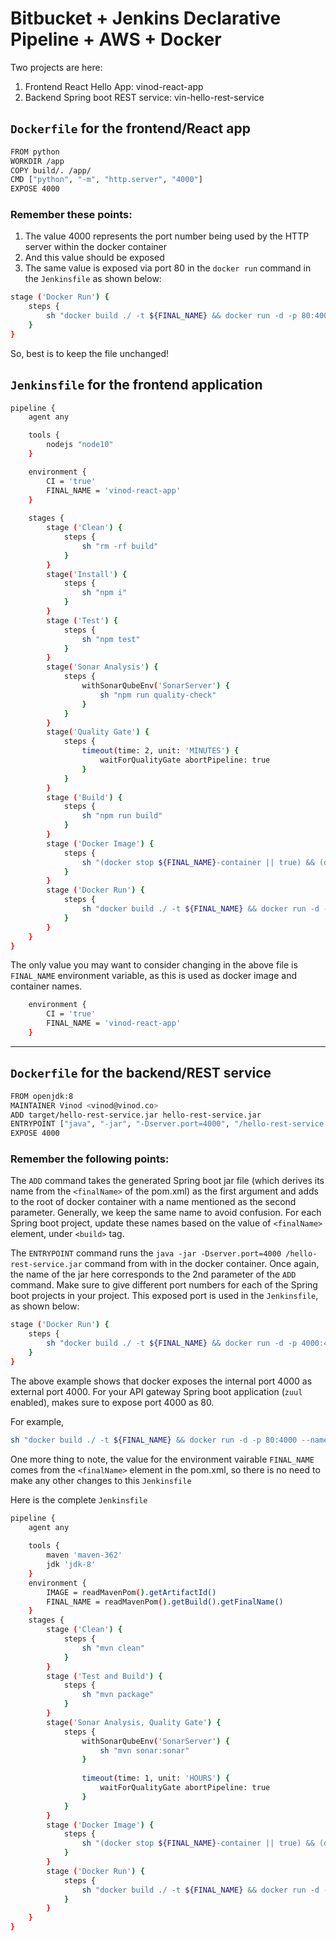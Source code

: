 # Bitbucket + Jenkins Declarative Pipeline + AWS + Docker


Two projects are here:

1. Frontend React Hello App: vinod-react-app
1. Backend Spring boot REST service: vin-hello-rest-service



## `Dockerfile` for the frontend/React app

```sh
FROM python
WORKDIR /app
COPY build/. /app/
CMD ["python", "-m", "http.server", "4000"]
EXPOSE 4000
```

### Remember these points:

1. The value 4000 represents the port number being used by the HTTP server within the docker container
2. And this value should be exposed
3. The same value is exposed via port 80 in the `docker run` command in the `Jenkinsfile` as shown below:

```sh
stage ('Docker Run') {
    steps {
        sh "docker build ./ -t ${FINAL_NAME} && docker run -d -p 80:4000 --name ${FINAL_NAME}-container ${FINAL_NAME}"
    }
}
```

So, best is to keep the file unchanged!


## `Jenkinsfile` for the frontend application

```sh
pipeline {
    agent any

    tools {
        nodejs "node10"
    }

    environment {
        CI = 'true' 
        FINAL_NAME = 'vinod-react-app'
    }
    
    stages {
    	stage ('Clean') {
		    steps {
            	sh "rm -rf build"
            }
		}        
        stage('Install') { 
            steps {
                sh "npm i"
            }
        }
        stage ('Test') {
		    steps {
                sh "npm test"
            }
		}
        stage('Sonar Analysis') {
		    steps {
                withSonarQubeEnv('SonarServer') {
                    sh "npm run quality-check"
                }
            }
        }
        stage('Quality Gate') {
		    steps {
                timeout(time: 2, unit: 'MINUTES') {
                    waitForQualityGate abortPipeline: true
                }
            }
        }
        stage ('Build') {
		    steps {
            	sh "npm run build"
            }
		}
        stage ('Docker Image') {
        	steps {
        		sh "(docker stop ${FINAL_NAME}-container || true) && (docker rm ${FINAL_NAME}-container || true) && (docker rmi ${FINAL_NAME} || true)"
        	}
        }
        stage ('Docker Run') {
        	steps {
            	sh "docker build ./ -t ${FINAL_NAME} && docker run -d -p 80:4000 --name ${FINAL_NAME}-container ${FINAL_NAME}"
        	}
        }
    }
}
```

The only value you may want to consider changing in the above file is `FINAL_NAME` environment variable, as this is used as docker image and container names.

```sh
    environment {
        CI = 'true' 
        FINAL_NAME = 'vinod-react-app'
    }
```

---


## `Dockerfile` for the backend/REST service

```sh
FROM openjdk:8
MAINTAINER Vinod <vinod@vinod.co>
ADD target/hello-rest-service.jar hello-rest-service.jar
ENTRYPOINT ["java", "-jar", "-Dserver.port=4000", "/hello-rest-service.jar"]
EXPOSE 4000
```

### Remember the following points:

The `ADD` command takes the generated Spring boot jar file (which derives its name from the `<finalName>` of the pom.xml) as the first argument and adds to the root of docker container with a name mentioned as the second parameter. Generally, we keep the same name to avoid confusion. For each Spring boot project, update these names based on the value of `<finalName>` element, under `<build>` tag.

The `ENTRYPOINT` command runs the `java -jar -Dserver.port=4000 /hello-rest-service.jar` command from with in the docker container. Once again, the name of the jar here corresponds to the 2nd parameter of the `ADD` command. Make sure to give different port numbers for each of the Spring boot projects in your project. This exposed port is used in the `Jenkinsfile`, as shown below:

```sh
stage ('Docker Run') {
    steps {
        sh "docker build ./ -t ${FINAL_NAME} && docker run -d -p 4000:4000 --name ${FINAL_NAME}-container ${FINAL_NAME}"
    }
}
```

The above example shows that docker exposes the internal port 4000 as external port 4000. For your API gateway Spring boot application (`zuul` enabled), makes sure to expose port 4000 as 80.

For example,

```sh
sh "docker build ./ -t ${FINAL_NAME} && docker run -d -p 80:4000 --name ${FINAL_NAME}-container ${FINAL_NAME}"
```

One more thing to note, the value for the environment vairable `FINAL_NAME` comes from the `<finalName>` element in the pom.xml, so there is no need to make any other changes to this `Jenkinsfile`

Here is the complete `Jenkinsfile`

```sh
pipeline {
    agent any
    
	tools {
        maven 'maven-362'
        jdk 'jdk-8'
    }
    environment {
    	IMAGE = readMavenPom().getArtifactId()
        FINAL_NAME = readMavenPom().getBuild().getFinalName()
    }
    stages {
    	stage ('Clean') {
		    steps {
            	sh "mvn clean"
            }
		}
        stage ('Test and Build') {
		    steps {
            	sh "mvn package"
            }
		}
        stage('Sonar Analysis, Quality Gate') {
		    steps {
		    	withSonarQubeEnv('SonarServer') {
                	sh "mvn sonar:sonar"
                }
				
				timeout(time: 1, unit: 'HOURS') {
                    waitForQualityGate abortPipeline: true
                }
            }
        }
        stage ('Docker Image') {
        	steps {
        		sh "(docker stop ${FINAL_NAME}-container || true) && (docker rm ${FINAL_NAME}-container || true) && (docker rmi ${FINAL_NAME} || true)"
        	}
        }
        stage ('Docker Run') {
        	steps {
            	sh "docker build ./ -t ${FINAL_NAME} && docker run -d -p 80:4000 --name ${FINAL_NAME}-container ${FINAL_NAME}"
        	}
        }
	}
}
```

